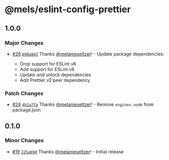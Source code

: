 # @mels/eslint-config-prettier

## 1.0.0

### Major Changes

- [#26](https://github.com/melanieseltzer/toolkit/pull/26) [`b90a8d3`](https://github.com/melanieseltzer/toolkit/commit/b90a8d354a2ad804dd326406c2127f769a271354) Thanks [@melanieseltzer](https://github.com/melanieseltzer)! - Update package dependencies:

  - Drop support for ESLint v6
  - Add support for ESLint v8
  - Update and unlock dependencies
  - Add Prettier v2 peer dependency

### Patch Changes

- [#24](https://github.com/melanieseltzer/toolkit/pull/24) [`4b1a7fa`](https://github.com/melanieseltzer/toolkit/commit/4b1a7fae4bca28c64684a75234634d956be3bacb) Thanks [@melanieseltzer](https://github.com/melanieseltzer)! - Remove `engines.node` from package.json

## 0.1.0

### Minor Changes

- [#19](https://github.com/melanieseltzer/toolkit/pull/19) [`225ab9d`](https://github.com/melanieseltzer/toolkit/commit/225ab9d3bc7d52c685ea8108879342aafb2e3194) Thanks [@melanieseltzer](https://github.com/melanieseltzer)! - Initial release
